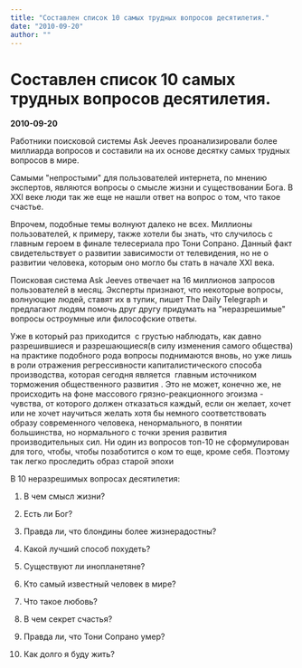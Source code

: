 ```yaml
---
title: "Составлен список 10 самых трудных вопросов десятилетия."
date: "2010-09-20"
author: ""
---
```


# Составлен список 10 самых трудных вопросов десятилетия.

**2010-09-20** 

Работники поисковой системы Ask Jeeves проанализировали более миллиарда  вопросов и составили на их основе десятку самых трудных вопросов в  мире.

 Самыми "непростыми" для пользователей интернета, по мнению экспертов,  являются вопросы о смысле жизни и существовании Бога. В XXI веке люди  так же еще не нашли ответ на вопрос о том, что такое счастье.

 Впрочем, подобные темы волнуют далеко не всех. Миллионы пользователей, к  примеру, также хотели бы знать, что случилось с главным героем в финале  телесериала про Тони Сопрано. Данный факт свидетельствует о развитии  зависимости от телевидения, но не о развитии человека, которым оно могло  бы стать в начале ХХІ века.

 

 Поисковая система Ask Jeeves отвечает на 16 миллионов запросов  пользователей в месяц. Эксперты признают, что некоторые вопросы,  волнующие людей, ставят их в тупик, пишет The Daily Telegraph и  предлагают людям помочь друг другу придумать на "неразрешимые" вопросы  остроумные или философские ответы.

 Уже в который раз приходится  с грустью наблюдать, как давно  разрешившиеся и разрешающиеся(в силу изменения самого общества) на  практике подобного рода вопросы поднимаются вновь, но уже лишь в роли  отражения регрессивности капиталистического способа производства,  которая сегодня является  главным источником торможения общественного  развития . Это не может, конечно же, не происходить на фоне массового  грязно-реакционного эгоизма - чувства, от которого должен отказаться  каждый, если он желает, хочет или не хочет научиться желать хотя бы  немного соответствовать образу современного человека, ненормального, в  понятии большинства, но нормального с точки зрения развития  производительных сил. Ни один из вопросов топ-10 не сформулирован для  того, чтобы, чтобы позаботится о ком то еще, кроме себя. Поэтому так  легко проследить образ старой эпохи

В 10 неразрешимых вопросах десятилетия:

 

 1. В чем смысл жизни?

 2. Есть ли Бог?

 3. Правда ли, что блондины более жизнерадостны?

 4. Какой лучший способ похудеть?

 5. Существуют ли инопланетяне?

 6. Кто самый известный человек в мире?

 7. Что такое любовь?

 8. В чем секрет счастья?

 9. Правда ли, что Тони Сопрано умер?

 10. Как долго я буду жить?
